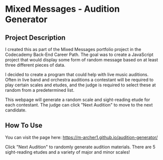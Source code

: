 # Mixed Messages - Audition Generator

## Project Description
I created this as part of the Mixed Messages portfolio project in the Codecademy Back-End Career Path.  The goal was to create a JavaScript project that would display some form of random message based on at least three different pieces of data.

I decided to create a program that could help with live music auditions.  Often in live band and orchestra auditions a contestant will be required to play certain scales and etudes, and the judge is required to select these at random from a predetermined list.

This webpage will generate a random scale and sight-reading etude for each contestant.  The judge can click "Next Audition" to move to the next candidate.

## How To Use
You can visit the page here: https://m-archer1.github.io/audition-generator/

Click "Next Audition" to randomly generate audition materials.  There are 5 sight-reading etudes and a variety of major and minor scales!